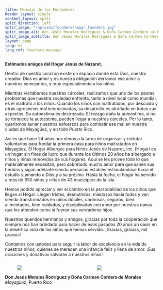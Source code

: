 ```yaml
---
title: Mensaje de los Fundadores
header_layout: simple
content_layout: split
split_direction: left
split_image: "/uploads/founders/hogar_founders.jpg"
split_image_alt: Don Jesús Morales Rodríguez & Doña Carmen Cordero de Morales
split_image_subtitle: Don Jesús Morales Rodríguez & Doña Carmen Cordero de Morales
layout: page
lang: es
lang_ref: founders-message
---
```


<b>Estimados amigos del Hogar Jesús de Nazaret</b>,

Dentro de nuestro corazón existe un espacio donde está Dios, nuestro creador. Dios es amor y es nuestra obligación derramar ese amor a nuestros semejantes, y muy especialmente a los niños.

Mientras visitábamos nuestras cárceles, realizamos que uno de los peores problemas que nuestra sociedad enfrenta, tanto a nivel local como mundial, es el maltrato a los niños. Cuando los niños son maltratados, por descuido y otras agresiones mal intencionadas, su desarrollo es atrofiado en todos sus aspectos. Su autoestima es destrozada. El rezago daña la autoestima, si no se fortalece la autoestima, pueden llegar a nuestras cárceles. Por lo tanto, queríamos aunar nuestros esfuerzos para combatir ese mal en nuestra ciudad de Mayagüez, y en todo Puerto Rico.

Así es que hace 24 años nos dimos a la tarea de organizar y reclutar voluntarios para fundar la primera casa para niños maltratados en Mayagüez. El Hogar Albergue para Niños Jesús de Nazaret, Inc. (Hogar) es un hogar sin fines de lucro que durante los últimos 20 años ha albergado a niños y niñas removidos de sus hogares. Aquí se les provee todo lo que materialmente necesitan, pero sobretodo mucho amor para que sanen sus heridas y sigan adelante siendo personas estables estimulándose hacia el estudio y amando a Dios y a su prójimo. Hasta la fecha, el hogar ha servido a más de 650 niños y niñas de 43 municipios de la isla.

Hemos podido apreciar y ver el cambio en la personalidad de los niños que llegan al Hogar. Llegan tristes, desnutridos, miedosos hacia todos y van siendo transformados en niños dóciles, cariñosos, seguros, bien alimentados, bien cuidados, y disciplinados con amor por nuestras nanas que los atienden como si fueran sus verdaderos hijos.

Nuestros queridos hermanos y amigos, gracias por toda la cooperación que siempre nos han brindado para hacer de esos pasados 20 años un oasis en la desértica vida de los niños que hemos servido. ¡Gracias, gracias, mil gracias!

Contamos con ustedes para seguir la labor de excelencia en la vida de nuestros niños, quienes se merecen una infancia feliz y llena de amor. ¡Sus oraciones y donativos salvarán a nuestros niños!

<div class="columns">
  <div class="column">
    <figure class="image is-3x1">
      <img src="{{ '/uploads/founders/Don Jesus Signature.jpg' | relative_url }}">
    </figure>
  </div>

  <div class="column">
    <figure class="image is-3x1">
      <img src="{{ '/uploads/founders/Carmen Morales Signature.jpg' | relative_url }}">
    </figure>
  </div>
</div>
<b>Don Jesús Morales Rodríguez y Doña Carmen Cordero de Morales</b>
<br />
<i>Mayagüez</i>, Puerto Rico
